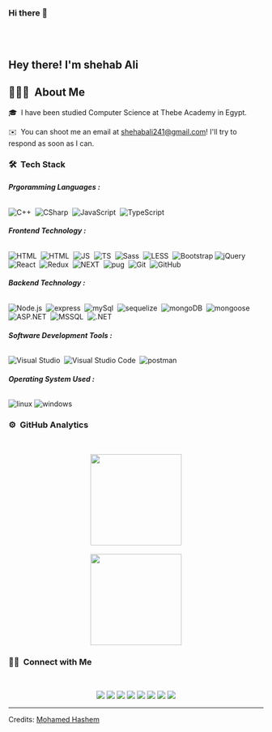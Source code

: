 ### Hi there 👋
<div style="text-align:center;margin:auto">
 
</div>
</br>
</br>
<h2>Hey there! I'm  <b>shehab Ali</b>  


</h2>

<!-- ## 👋 &nbsp;Hey there! I'm Aditya -->

## 👨🏻‍💻 &nbsp;About Me









🎓 &nbsp;I have been studied Computer Science  at Thebe Academy in Egypt.

✉️ &nbsp;You can shoot me an email at shehabali241@gmail.com! I'll try to respond as soon as I can.

### 🛠 &nbsp;Tech Stack

###### <b>Prgoramming Languages :</b>

![C++](https://img.shields.io/badge/-C++-05122A?style=flat&logo=C%2B%2B&logoColor=00599C)&nbsp;
![CSharp](https://img.shields.io/badge/-CSharp-05122A?style=flat&logo=CSharp&logoColor=FFA518)&nbsp;
![JavaScript](https://img.shields.io/badge/-JavaScript-05122A?style=flat&logo=javascript)&nbsp;
![TypeScript](https://img.shields.io/badge/-TypeScript-05122A?style=flat&logo=TypeScript)&nbsp;

###### <b>Frontend Technology :</b>

![HTML](https://img.shields.io/badge/-HTML-05122A?style=flat&logo=HTML5)&nbsp;
![HTML](https://img.shields.io/badge/-CSS-05122A?style=flat&logo=CSS3)&nbsp;
![JS](https://img.shields.io/badge/-JavaScript-05122A?style=flat&logo=javascript)&nbsp;
![TS](https://img.shields.io/badge/-TypeScript-05122A?style=flat&logo=typescript)&nbsp;
![Sass](https://img.shields.io/badge/-Sass-05122A?style=flat&logo=Sass)&nbsp;
![LESS](https://img.shields.io/badge/-LESS-05122A?style=flat&logo=LESS)&nbsp;
![Bootstrap](https://img.shields.io/badge/-Bootstrap-05122A?style=flat&logo=bootstrap&logoColor=63D7)
![jQuery](https://img.shields.io/badge/-jQuery-05122A?style=flat&logo=jQuery)
![React](https://img.shields.io/badge/-React%20Js-05122A?style=flat&logo=react)&nbsp;
![Redux](https://img.shields.io/badge/-Redux-05122A?style=flat&logo=Redux)&nbsp;
![NEXT](https://img.shields.io/badge/-NEXT.js-05122A?style=flat&logo=NEXT.js)&nbsp;
![pug](https://img.shields.io/badge/-Pug%20Js-05122A?style=flat&logo=pug)&nbsp;
![Git](https://img.shields.io/badge/-Git-05122A?style=flat&logo=git)&nbsp;
![GitHub](https://img.shields.io/badge/-GitHub-05122A?style=flat&logo=github)&nbsp;

###### <b>Backend Technology :</b>

![Node.js](https://img.shields.io/badge/-Node.js-05122A?style=flat&logo=node.js)&nbsp;
![express](https://img.shields.io/badge/-Express-05122A?style=flat&logo=express)&nbsp;
![mySql](https://img.shields.io/badge/-MySql-05122A?style=flat&logo=mySql&logoColor=fff)&nbsp;
![sequelize](https://img.shields.io/badge/-Sequelize-05122A?style=flat&logo=sequelize)&nbsp;
![mongoDB](https://img.shields.io/badge/-MongoDB-05122A?style=flat&logo=mongoDB)&nbsp;
![mongoose](https://img.shields.io/badge/-Mongoose%20ODM-05122A?style=flat&logo=mongoose)&nbsp;
![ASP.NET](https://img.shields.io/badge/-ASP.NET-05122A?style=flat&logo=.net)&nbsp;
![MSSQL](https://img.shields.io/badge/-MSSQL-05122A?style=flat&logo=MSSQL&logoColor=fff)&nbsp;
![.NET](https://img.shields.io/badge/-.NetRazro-0512aaa?style=flat&logo=Razro)&nbsp;

###### <b>Software Development Tools :</b>

![Visual Studio](https://img.shields.io/badge/-Visual%20Studio-05122A?style=flat&logo=visual-studio&logoColor=800080)&nbsp;
![Visual Studio Code](https://img.shields.io/badge/-Visual%20Studio%20Code-05122A?style=flat&logo=visual-studio-code&logoColor=007ACC)&nbsp;
![postman](https://img.shields.io/badge/-postman-05122A?style=flat&logo=postman)&nbsp;

###### <b>Operating System Used :</b>

![linux](https://img.shields.io/badge/-linux-05122A?style=flat&logo=linux)
![windows](https://img.shields.io/badge/-windows-05122A?style=flat&logo=windows)

### ⚙️ &nbsp;GitHub Analytics

</br>

<p align="center">
<a href="https://github.com/AVS1508">
  <img height="180em" src="https://github-readme-stats-eight-theta.vercel.app/api?username=Mohamed-Hashem&show_icons=true&theme=algolia&include_all_commits=true&count_private=true"/>
  </br></br>
  <img height="180em" src="https://github-readme-stats-eight-theta.vercel.app/api/top-langs/?username=Mohamed-Hashem&layout=compact&langs_count=8&theme=algolia"/>
</a>
</p>

### 🤝🏻 &nbsp;Connect with Me

</br>
<p align="center">
<a href="https://www.linkedin.com/in/mohamedhashem/"><img src="https://img.shields.io/badge/-Mohamed%20Hashem-0077B5?style=flat&logo=Linkedin&logoColor=white"/></a>
<a href="https://t.me/software_engineering_mh"><img src="https://img.shields.io/badge/-Software%20Engineering-09c?style=flat&logo=telegram"/></a>
<a href="https://www.youtube.com/channel/UCAXGhDcru2i0OnCsDxxsk6g"><img src="https://img.shields.io/badge/-Mohamed%20Hashem-red?style=flat&logo=youtube&logoColor=fff"/></a>
<a href="https://www.facebook.com/MohamedAhmedHasheem/"><img src="https://img.shields.io/badge/-MohamedAhmedHasheem-1877F2?style=flat&logo=Facebook&logoColor=white"/></a>
<a href="https://leetcode.com/MohamedHashem/"><img src="https://img.shields.io/badge/-MohamedHashem-FFF?style=flat&logo=leetcode&logoColor=yellow"/></a>
<a href="https://codeforces.com/profile/Mohamed_Ha4em"><img src="https://img.shields.io/badge/-Mohamed_Ha4em-white?style=flat&logo=Codeforces&logoColor=inhert"/></a>
<a href="mailto:hamo.hashem2019@gmail.com"><img src="https://img.shields.io/badge/-Mohamed%20Hashem-D14836?style=flat&logo=Gmail&logoColor=white"/></a>
<a href="https://instagram.com/mohamed.ha4em"><img src="https://img.shields.io/badge/-mohamed.ha4em-E4405F?style=flat&logo=Instagram&logoColor=white"/></a>
</p>

---

Credits: [Mohamed Hashem](https://github.com/Mohamed-Hashem)

